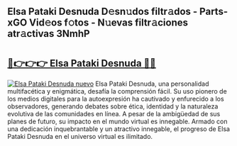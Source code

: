 ## Elsa Pataki Desnuda D𝚎sn𝚞dos filtr𝚊dos - Parts-xGO Vid𝚎os f𝚘tos - N𝚞evas filtr𝚊ciones atr𝚊ctivas 3NmhP

# <h2><a href="http://mb9inx.tromn.icu/?c=Elsa+Pataki+Desnuda">🔗👉👉👉 Elsa Pataki Desnuda 🔗🔗</a></h2>

[![Elsa Pataki Desnuda nuevo](https://i.imgur.com/pEAQMta.gif)](http://mb9inx.tromn.icu/?c=Elsa+Pataki+Desnuda)
Elsa Pataki Desnuda, una personalidad multifacética y enigmática, desafía la comprensión fácil. Su uso pionero de los medios digitales para la autoexpresión ha cautivado y enfurecido a los observadores, generando debates sobre ética, identidad y la naturaleza evolutiva de las comunidades en línea. A pesar de la ambigüedad de sus planes de futuro, su impacto en el mundo virtual es innegable. Armado con una dedicación inquebrantable y un atractivo innegable, el progreso de Elsa Pataki Desnuda en el universo virtual es ilimitado.
